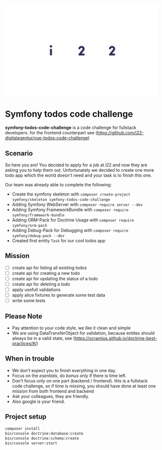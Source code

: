 ![i22 Logo](resources/assets/i22_web-styleguide_down_wortmarke1rgb_blau.png "i22")

# Symfony todos code challenge
**symfony-todos-code-challenge** is a code challenge for fullstack developers.
for the frontend counterpart see (https://github.com/i22-digitalagentur/vue-todos-code-challenge)

## Scenario
So here you are! You decided to apply for a job at i22 and now they are asking you to help them out.
Unfortunately we decided to create one more todo app which the world doesn't need and your task is to finish this one.

Our team was already able to complete the following:
* Create the symfony skeleton with `composer create-project symfony/skeleton symfony-todos-code-challenge`
* Adding Symfony WebServer with `composer require server --dev`
* Adding Symfony FrameworkBundle with `composer require symfony/framework-bundle`
* Adding ORM-Pack for Doctrine Usage with `composer require symfony/orm-pack`
* Adding Debug-Pack for Debugging with `composer require symfony/debug-pack --dev`
* Created first entity `Task` for our cool todos app

## Mission
- [ ] create api for listing all existing todos
- [ ] create api for creating a new todo
- [ ] create api for updating the status of a todo
- [ ] create api for deleting a todo
- [ ] apply usefull validations
- [ ] apply alice fixtures to generate some test data
- [ ] write some tests

## Please Note
- Pay attention to your code style, we like it clean and simple
- We are using DataTransferObject for validation, because entites should always be in a valid state, see (https://ocramius.github.io/doctrine-best-practices/#/)

## When in trouble
- We don't expect you to finish everything in one day.
- Focus on the *esentials*, do *bonus* only if there is time left.
- Don't focus only on one part (backend / frontend). this is a fullstack code challenge, so if time is missing, you should have done at least one mission from both frontend and backend
- Ask your colleagues, they are friendly.
- Also google is your friend.

## Project setup

```
composer install
bin/console doctrine:database:create
bin/console doctrine:schema:create
bin/console server:start
```

